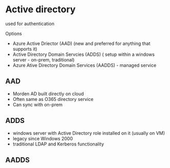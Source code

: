 # Active directory

used for authentication

Options
* Azure Active Driector (AAD) (new and preferred for anything that supports it)
* Active Directory Domain Servcies (ADDS) ( setup within a windows server - on-prem, traditional)
* Azure Ative Directory Domain Services (AADDS) - managed service


## AAD

* Morden AD built directly on cloud
* Often same as O365 directory service
* Can sync with on-prem

## ADDS 

* windows server with Active Directory role installed on it (usually on VM)
* legacy since Windows 2000
* traditional LDAP and Kerberos functionality

## AADDS
